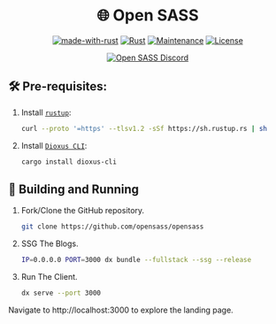 <div align="center">

# 🌐 Open SASS

[![made-with-rust](https://img.shields.io/badge/Made%20with-Rust-1f425f.svg?logo=rust&logoColor=white)](https://www.rust-lang.org/)
[![Rust](https://img.shields.io/badge/Rust-1.85%2B-blue.svg)](https://www.rust-lang.org)
[![Maintenance](https://img.shields.io/badge/Maintained%3F-yes-green.svg)](https://github.com/wiseaidev)
[![License](https://img.shields.io/badge/license-MIT-blue.svg)](LICENSE)

[![Open SASS Discord](https://dcbadge.limes.pink/api/server/b5JbvHW5nv)](https://discord.gg/b5JbvHW5nv)

</div>

## 🛠️ Pre-requisites:

1. Install [`rustup`](https://www.rust-lang.org/tools/install):

   ```sh
   curl --proto '=https' --tlsv1.2 -sSf https://sh.rustup.rs | sh
   ```

1. Install [`Dioxus CLI`](https://dioxuslabs.com/learn/0.6/getting_started):

   ```sh
   cargo install dioxus-cli
   ```

## 🚀 Building and Running

1. Fork/Clone the GitHub repository.

   ```sh
   git clone https://github.com/opensass/opensass
   ```

1. SSG The Blogs.

   ```sh
   IP=0.0.0.0 PORT=3000 dx bundle --fullstack --ssg --release
   ```

1. Run The Client.

   ```sh
   dx serve --port 3000
   ```

Navigate to http://localhost:3000 to explore the landing page.

